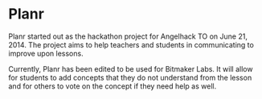 # Planr

Planr started out as the hackathon project for Angelhack TO on June 21, 2014. The project aims to help teachers and students in communicating to improve upon lessons. 

Currently, Planr has been edited to be used for Bitmaker Labs. It will allow for students to add concepts that they do not understand from the lesson and for others to vote on the concept if they need help as well.
